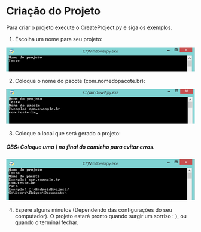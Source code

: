 # Criação do Projeto

Para criar o projeto execute o CreateProject.py e siga os exemplos.

1. Escolha um nome para seu projeto:

![Create1](Create1.png)



2. Coloque o nome do pacote (com.nomedopacote.br):

![Create2](Create2.png)

3. Coloque o local que será gerado o projeto:
##### OBS: Coloque uma \ no final do caminho para evitar erros.

![Create3](Create3.png)

4. Espere alguns minutos (Dependendo das configurações do seu computador). O projeto estará pronto quando surgir um sorriso : ), ou quando o terminal fechar.
